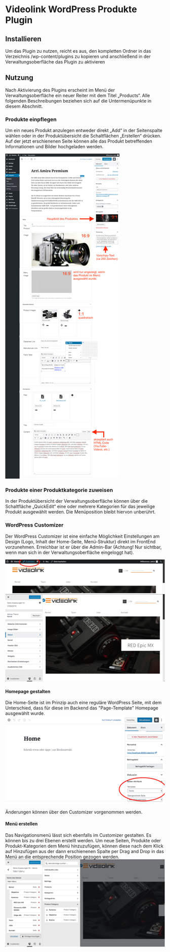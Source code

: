 # Videolink WordPress Produkte Plugin
## Installieren
Um das Plugin zu nutzen, reicht es aus, den kompletten Ordner in das Verzeichnis /wp-content/plugins zu kopieren und anschließend in der Verwaltungsoberfläche das Plugin zu aktivieren 

## Nutzung
Nach Aktivierung des Plugins erscheint im Menü der Verwaltungsoberfläche ein neuer Reiter mit dem Titel „Products“. Alle folgenden Beschreibungen beziehen sich auf die Untermenüpunkte in diesem Abschnitt.

### Produkte einpflegen
Um ein neues Produkt anzulegen entweder direkt „Add“ in der Seitenspalte wählen oder in der Produktübersicht die Schaltflächen „Erstellen“ drücken. 
Auf der jetzt erschienenen Seite können alle das Produkt betreffenden Informationen und Bilder hochgeladen werden. 

![Add a Product](img/add_product.jpg "Ein Produkt hinzufügen")

### Produkte einer Produktkategorie zuweisen
In der Produktübersicht der Verwaltungsoberfläche können über die Schaltfläche „QuickEdit“ eine oder mehrere Kategorien für das jeweilige Produkt ausgewählt werden. 
Die Menüposition bleibt hiervon unberührt.

### WordPress Customizer
Der WordPress Customizer ist eine einfache Möglichkeit Einstellungen am Design (Logo, Inhalt der Home-Seite, Menü-Struktur) direkt im FrontEnd vorzunehmen. 
Erreichbar ist er über die Admin-Bar (Achtung! Nur sichtbar, wenn man sich in der Verwaltungsoberfläche eingeloggt hat).

![Admin Bar](img/admin_bar.png "Admin Bar")
![Customizer](img/customizer.png "Customizer")

#### Homepage gestalten
Die Home-Seite ist im Prinzip auch eine reguläre WordPress Seite, mit dem Unterschied, dass für diese im Backend das "Page-Template" Homepage ausgewählt wurde.
![Page Templates](img/page_template.png "Page Templates")

Änderungen können über den Customizer vorgenommen werden.

#### Menü erstellen
Das Navigationsmenü lässt sich ebenfalls im Customizer gestalten. Es können bis zu drei Ebenen erstellt werden. Um neue Seiten, Produkte oder Produkt-Kategorien dem Menü hinzuzufügen, können diese nach dem Klick auf Hinzufügen aus der dann erschienenen Spalte per Drag and Drop in das Menü an die entsprechende Position gezogen werden. 
![Menu](img/menu.png "Menu")